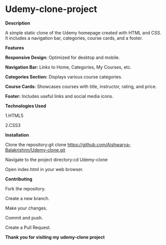 # Udemy-clone-project

**Description**

A simple static clone of the Udemy homepage created with HTML and CSS. 
It includes a navigation bar, categories, course cards, and a footer.

**Features**

**Responsive Design:** Optimized for desktop and mobile.

**Navigation Bar:** Links to Home, Categories, My Courses, etc.

**Categories Section:** Displays various course categories.

**Course Cards:** Showcases courses with title, instructor, rating, and price.

**Footer:** Includes useful links and social media icons.

**Technologies Used**

1.HTML5

2.CSS3

**Installation**

Clone the repository:git clone https://github.com/Aishwarya-Balakrishnn/Udemy-clone.git

Navigate to the project directory:cd Udemy-clone

Open index.html in your web browser.

**Contributing**

Fork the repository.

Create a new branch.

Make your changes.

Commit and push.

Create a Pull Request.


**Thank you for visiting my udemy-clone project**
